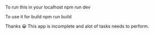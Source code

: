 To run this in your localhost
npm run dev

To use it for build
npm run build

Thanks 😀
This app is incomplete and alot of tasks needs to perform.